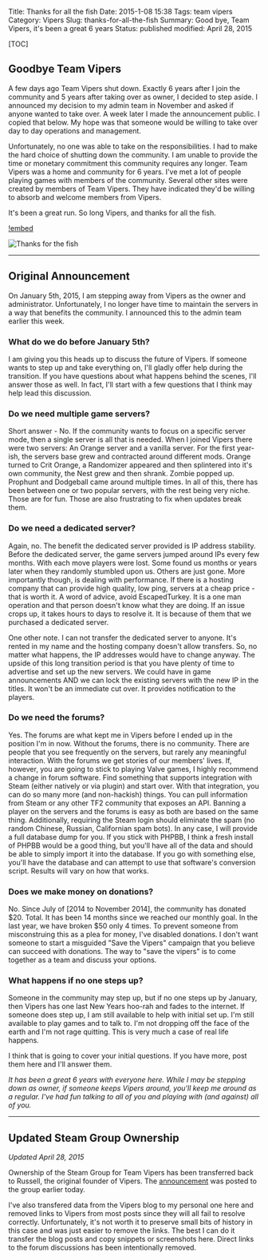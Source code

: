 Title: Thanks for all the fish
Date: 2015-1-08 15:38
Tags: team vipers
Category: Vipers
Slug: thanks-for-all-the-fish
Summary: Good bye, Team Vipers, it's been a great 6 years
Status: published
modified: April 28, 2015

[TOC]

## Goodbye Team Vipers

A few days ago Team Vipers shut down. Exactly 6 years after I join the community and 5 years after taking 
over as owner, I decided to step aside. I announced my decision to my admin team in November and asked if anyone wanted to 
take over. A week later I made the announcement public. I copied that below. My hope was that someone would be willing to 
take over day to day operations and management. 

Unfortunately, no one was able to take on the responsibilities. I had to make the hard choice of shutting down the community. 
I am unable to provide the time or monetary commitment this community requires any longer. Team Vipers was a home and 
community for 6 years. I've met a lot of people playing games with members of the community. Several other sites were 
created by members of Team Vipers. They have indicated they'd be willing to absorb and welcome members from Vipers. 

It's been a great run. So long Vipers, and thanks for all the fish.

[!embed](https://www.youtube.com/watch?v=BL-5OdZc3zw)

![Thanks for the fish][2]

---

## Original Announcement

On January 5th, 2015, I am stepping away from Vipers as the owner and administrator. Unfortunately, I no longer have time 
to maintain the servers in a way that benefits the community. I announced this to the admin team earlier this week.

### What do we do before January 5th?
I am giving you this heads up to discuss the future of Vipers. If someone wants to step up and take everything on, I'll 
gladly offer help during the transition. If you have questions about what happens behind the scenes, I'll answer those 
as well. In fact, I'll start with a few questions that I think may help lead this discussion.

### Do we need multiple game servers?
Short answer - No. If the community wants to focus on a specific server mode, then a single server is all that is needed. 
When I joined Vipers there were two servers: An Orange server and a vanilla server. For the first year-ish, the 
servers base grew and contracted around different mods. Orange turned to Crit Orange, a Randomizer appeared and then 
splintered into it's own community, the Nest grew and then shrank. Zombie popped up. Prophunt and Dodgeball came around 
multiple times. In all of this, there has been between one or two popular servers, with the rest being very niche. Those 
are for fun. Those are also frustrating to fix when updates break them.

### Do we need a dedicated server?
Again, no. The benefit the dedicated server provided is IP address stability. Before the dedicated server, the game servers 
jumped around IPs every few months. With each move players were lost. Some found us months or years later when they
randomly stumbled upon us. Others are just gone. More importantly though, is dealing with performance. If there is a 
hosting company that can provide high quality, low ping, servers at a cheap price - that is worth it. A word of advice, 
avoid EscapedTurkey. It is a one man operation and that person doesn't know what they are doing. If an issue crops up, 
it takes hours to days to resolve it. It is because of them that we purchased a dedicated server.

One other note. I can not transfer the dedicated server to anyone. It's rented in my name and the hosting company doesn't 
allow transfers. So, no matter what happens, the IP addresses would have to change anyway. The upside of this long 
transition period is that you have plenty of time to advertise and set up the new servers. We could have in game announcements 
AND we can lock the existing servers with the new IP in the titles. It won't be an immediate cut over. It provides 
notification to the players.

### Do we need the forums?
Yes. The forums are what kept me in Vipers before I ended up in the position I'm in now. Without the forums, there is no 
community. There are people that you see frequently on the servers, but rarely any meaningful interaction. With the forums 
we get stories of our members' lives. If, however, you are going to stick to playing Valve games, I highly recommend a 
change in forum software. Find something that supports integration with Steam (either natively or via plugin) and start 
over. With that integration, you can do so many more (and non-hackish) things. You can pull information from Steam or 
any other TF2 community that exposes an API. Banning a player on the servers and the forums is easy as both are based 
on the same thing. Additionally, requiring the Steam login should eliminate the spam (no random Chinese, Russian, 
Californian spam bots). In any case, I will provide a full database dump for you. If you stick with PHPBB, I think a 
fresh install of PHPBB would be a good thing, but you'll have all of the data and should be able to simply import it 
into the database. If you go with something else, you'll have the database and can attempt to use that software's 
conversion script. Results will vary on how that works.

### Does we make money on donations?
No. Since July of [2014 to November 2014], the community has donated $20. Total. It has been 14 months since we reached our monthly 
goal. In the last year, we have broken $50 only 4 times. To prevent someone from misconstruing this as a plea for 
money, I've disabled donations. I don't want someone to start a misguided "Save the Vipers" campaign that you believe 
can succeed with donations. The way to "save the vipers" is to come together as a team and discuss your options.

### What happens if no one steps up?
Someone in the community may step up, but if no one steps up by January, then Vipers has one last New Years hoo-rah 
and fades to the internet. If someone does step up, I am still available to help with initial set up. I'm still available 
to play games and to talk to. I'm not dropping off the face of the earth and I'm not rage quitting. This is very 
much a case of real life happens.

I think that is going to cover your initial questions. If you have more, post them here and I'll answer them.

*It has been a great 6 years with everyone here. While I may be stepping down as owner, if someone keeps Vipers around, 
you'll keep me around as a regular. I've had fun talking to all of you and playing with (and against) all of you.*

---

## Updated Steam Group Ownership

*Updated April 28, 2015*

Ownership of the Steam Group for Team Vipers has been transferred back to Russell, the original founder of Vipers. The 
[announcement][1] was posted to the group earlier today.

I've also transfered data from the Vipers blog to my personal one here and removed links to Vipers from most posts 
since they will all fail to resolve correctly. Unfortunately, it's not worth it to preserve small bits of history in 
this case and was just easier to remove the links. The best I can do it transfer the blog posts and copy snippets or
screenshots here. Direct links to the forum discussions has been intentionally removed.

 [1]: http://steamcommunity.com/groups/viperservers#announcements/detail/205255298394906049
 [2]: {attach}images/thanks-for-the-fish.jpg